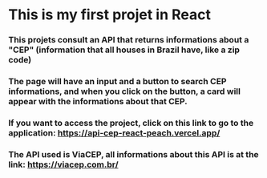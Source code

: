 # This is my first projet in React

### This projets consult an API that returns informations about a "CEP" (information that all houses in Brazil have, like a zip code)

### The page will have an input and a button to search CEP informations, and when you click on the button, a card will appear with the informations about that CEP.

### If you want to access the project, click on this link to go to the application: **https://api-cep-react-peach.vercel.app/**

### The API used is ViaCEP, all informations about this API is at the link: https://viacep.com.br/
